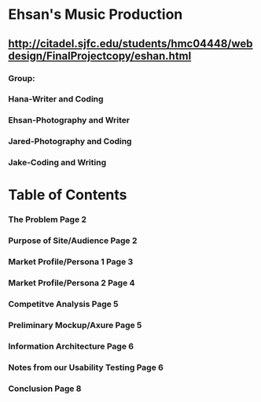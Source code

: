 # Ehsan's Music Production
## http://citadel.sjfc.edu/students/hmc04448/webdesign/FinalProjectcopy/eshan.html
### Group:
### Hana-Writer and Coding
### Ehsan-Photography and Writer
### Jared-Photography and Coding
### Jake-Coding and Writing

# Table of Contents
### The Problem                           Page 2
### Purpose of Site/Audience              Page 2
### Market Profile/Persona 1              Page 3
### Market Profile/Persona 2              Page 4
### Competitve Analysis                   Page 5
### Preliminary Mockup/Axure              Page 5
### Information Architecture              Page 6
### Notes from our Usability Testing      Page 6
### Conclusion                            Page 8
